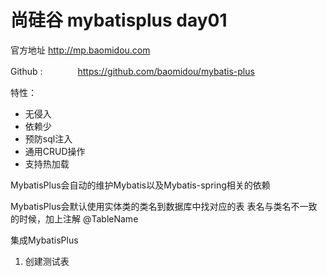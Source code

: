 # 尚硅谷     mybatisplus       day01

官方地址     http://mp.baomidou.com 

Github :　　　　https://github.com/baomidou/mybatis-plus

特性：

* 无侵入
* 依赖少
* 预防sql注入
* 通用CRUD操作
* 支持热加载

MybatisPlus会自动的维护Mybatis以及Mybatis-spring相关的依赖

MybatisPlus会默认使用实体类的类名到数据库中找对应的表  表名与类名不一致的时候，加上注解 @TableName

集成MybatisPlus

1. 创建测试表